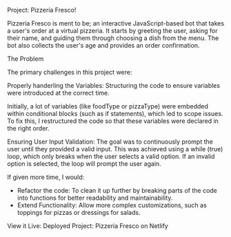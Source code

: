 Project: Pizzeria Fresco!

Pizzeria Fresco is ment to be; an interactive JavaScript-based bot that takes a user's order at a virtual pizzeria. It starts by greeting the user, asking for their name, and guiding them through choosing a dish from the menu. The bot also collects the user's age and provides an order confirmation.

The Problem

The primary challenges in this project were:

Properly handerling the Variables: Structuring the code to ensure variables were introduced at the correct time.

Initially, a lot of variables (like foodType or pizzaType) were embedded within conditional blocks (such as if statements), which led to scope issues. To fix this, I restructured the code so that these variables were declared in the right order.

Ensuring User Input Validation:
The goal was to continuously prompt the user until they provided a valid input. This was achieved using a while (true) loop, which only breaks when the user selects a valid option. If an invalid option is selected, the loop will prompt the user again.

If given more time, I would:

- Refactor the code: To clean it up further by breaking parts of the code into functions for better readability and maintainability.
- Extend Functionality: Allow more complex customizations, such as toppings for pizzas or dressings for salads.

View it Live:
Deployed Project: Pizzeria Fresco on Netlify

